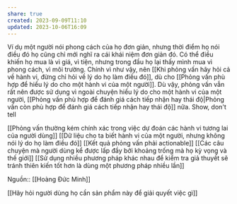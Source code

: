 ```yaml
---
share: true
created: 2023-09-09T11:10
updated: 2023-10-06T16:09
---
```

Ví dụ một người nói phong cách của họ đơn giản, nhưng thời điểm họ nói điều đó họ cũng chỉ mới nghĩ ra cái khái niệm đơn giản đó. Có thể điều khiến họ mua là vì giá, vì tiện, nhưng trong đầu họ lại thấy mình mua vì phong cách, vì môi trường. Chính vì như vậy, nên [[Khi phỏng vấn hãy hỏi cả về hành vi, đừng chỉ hỏi về lý do họ làm điều đó]], dù cho [[Phỏng vấn phù hợp để hiểu lý do cho một hành vi của một người]]. Dù vậy, phỏng vấn vẫn rất nên được sử dụng vì ngoài chuyện hiểu lý do cho một hành vi của một người, [[Phỏng vấn phù hợp để đánh giá cách tiếp nhận hay thái độ|Phỏng vấn còn phù hợp để đánh giá cách tiếp nhận hay thái độ]] nữa.
Show, don't tell

[[Phỏng vấn thường kém chính xác trong việc dự đoán các hành vi tương lai của người dùng]]
[[Dữ liệu cho ta biết hành vi của một người, nhưng không nói lý do họ làm điều đó]]
[[Kết quả phỏng vấn phải actionable]]
[[Các câu chuyện mà người dùng kể được lấp đầy bởi khoảng trống mà họ kỳ vọng và thế giới]]
[[Sử dụng nhiều phương pháp khác nhau để kiểm tra giả thuyết sẽ tránh thiên kiến tốt hơn là dùng một phương pháp nhiều lần]]

Nguồn:: [[Hoàng Đức Minh]]

[[Hãy hỏi người dùng họ cần sản phẩm này để giải quyết việc gì]]
